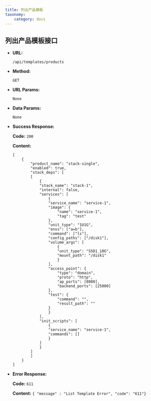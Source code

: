 ```yaml
---
title: 列出产品模板
taxonomy:
    category: docs
---
```


## 列出产品模板接口
 
* **URL:**

    `/api/templates/products`

* **Method:**

    `GET`

* **URL Params:**

	`None`

* **Data Params:**

    `None`

* **Success Response:**

	**Code:** `200`

	**Content:** 
	
	```
	[
		{
			"product_name": "stack-single",
			"enabled": true,
			"stack_deps": [
			[
				{
				"stack_name": "stack-1",
				"internal": false,
				"services": [
					{
					"service_name": "service-1",
					"image": {
						"name": "service-1",
						"tag": "test"
					},
					"unit_type": "1U1G",
					"envs": ["a=b"],
					"command": ["ls"],
					"config_paths": ["/disk1"],
					"volume_args": [
						{
						"unit_type": "SSD1_10G",
						"mount_path": "/disk1"
						}
					],
					"access_point": {
						"type": "domain",
						"proto": "http",
						"ap_ports": [8080],
						"backend_ports": [25000]
					},
					"test": {
						"command": "",
						"result_path": ""
					}
					}
				],
				"init_scripts": [
					{
					"service_name": "service-1",
					"commands": []
					}
				]
				}
			]
			]
		}
	]
	```	
* **Error Response:**

	**Code:** `611`
  	
  	**Content:** `{ "message" : "List Template Error", "code": "611"}`